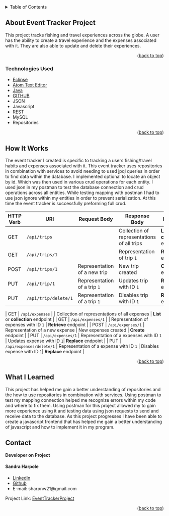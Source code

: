 
<!-- PROJECT LOGO -->

<!-- TABLE OF CONTENTS -->

<details>
  <summary>Table of Contents</summary>
  <ul>
    <li>
      <a href="#about-the-project">About Event Tracker Project</a>
  </ul>
      <ul>
        <li><a href="#technologies-used">Technologies Used</a></li>
      </ul>
    </li>
  <ul>
    <li><a href="#howitworks">How It Works</a></li>
  </ul>  
  <ul>
    <li><a href="#contact">Contact</a></li>
  </ul>

  <ul>
    <li><a href="#acknowledgments">Acknowledgments</a></li>
    </ul>

</details>

<!-- ABOUT THE PROJECT -->

## About Event Tracker Project


<p>
This project tracks fishing and travel experiences across the globe. A user has the ability to create a travel experience and the expenses associated with it. They are also able to update and delete their experiences.
 </p>



<p align="right">(<a href="#top">back to top</a>)</p>

### Technologies Used
-   [Eclipse](https://spring.io/tools)
-   [Atom Text Editor](https://atom.io/)
-   [Java](https://www.java.com/en/)
-   [GITHUB](https://github.com)
-   JSON
-   Javascript  
-   REST
-   MySQL
-   Repositories

<p align="right">(<a href="#top">back to top</a>)</p>

## How It Works

<p>
The event tracker I created is specific to tracking a users fishing/travel habits and expenses associated with it.
This event tracker uses repositories in combination with services to avoid needing to used jpql queries in order to find data within the database. I implemented optional to locate an object by id. Which was then used in various crud operations for each entity. I used json in my postman to test the database connection and crud operations across all entities. While testing mapping with postman I had to use json ignore within my entities in order to prevent serialization. At this time the event tracker is successfully preforming full crud.
</P>

| HTTP Verb | URI                  | Request Body | Response Body | Purpose |
|-----------|----------------------|--------------|---------------|---------|
| GET       | `/api/trips`     |              | Collection of representations of all trips  | **List** or **collection** endpoint |
| GET       | `/api/trips/1`   |              | Representation of trip `1` | **Retrieve** endpoint |
| POST      | `/api/trips/1`     | Representation of a new trip | New trip created | **Create** endpoint |
| PUT       | `/api/trip/1`   | Representation of a  trip `1` | Updates trip with ID `1`| **Replace** endpoint |
| PUT       | `/api/trip/delete/1`   | Representation of a  trip `1` | Disables trip with ID `1`| **Replace** endpoint |

| GET       | `/api/expenses`     |              | Collection of representations of all expenses  | **List** or **collection** endpoint |
| GET       | `/api/expenses/1`   |              | Representation of expenses with ID `1` | **Retrieve** endpoint |
| POST      | `/api/expenses/1`     | Representation of a new expense | New expenses created | **Create** endpoint |
| PUT       | `/api/expenses/1`   | Representation of a  expenses with ID `1` | Updates expense with ID `1`| **Replace** endpoint |
| PUT       | `/api/expenses/delete/1`   | Representation of a  expense with ID `1` | Disables expense with ID `1`| **Replace** endpoint |


<p align="right">(<a href="#top">back to top</a>)</p>

## What I Learned
<p>
This project has helped me gain a better understanding of repositories and the how to use repositories in combination with services. Using postman to test my mapping connection helped me recognize errors within my code and where to fix them. Using postman for this project allowed my to gain more experience using it and testing data using json requests to send and receive data to the database.
As this project progresses I have been able to create a javascript frontend that has helped me gain a better understanding of javascript and how to implement it in my program.
</p>



## Contact

<strong>Developer on Project</strong>

<h4>Sandra Harpole</h4>
<ul>
<li>
<a href="https://www.linkedin.com/in/sandra-harpole/">
LinkedIn
</a>
</li>
<li><a href="https://github.com/SandraLeAnn">Github</a></li>
<li> E-mail: sharpnw21@gmail.com </li>
</ul>


Project Link: [EventTrackerProject](https://github.com/SandraLeAnn/EventTracker)

<p align="right">(<a href="#top">back to top</a>)</p>
